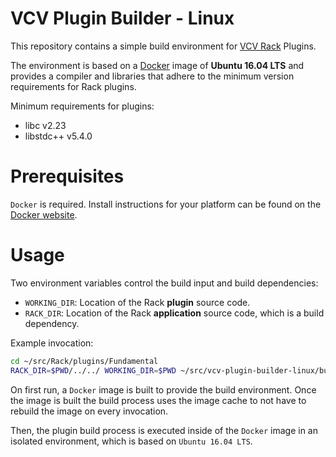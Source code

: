 # VCV Plugin Builder - Linux

This repository contains a simple build environment for [VCV Rack](https://github.com/VCVRack/Rack) Plugins.

The environment is based on a [Docker](https://www.docker.com/) image of **Ubuntu 16.04 LTS** and provides
a compiler and libraries that adhere to the minimum version requirements for Rack plugins.

Minimum requirements for plugins:

- libc v2.23
- libstdc++ v5.4.0

# Prerequisites

`Docker` is required. Install instructions for your platform can be found on the [Docker website](https://docs.docker.com/install/).

# Usage

Two environment variables control the build input and build dependencies:

- `WORKING_DIR`: Location of the Rack **plugin** source code.
- `RACK_DIR`: Location of the Rack **application** source code, which is a build dependency.

Example invocation:

```bash
cd ~/src/Rack/plugins/Fundamental
RACK_DIR=$PWD/../../ WORKING_DIR=$PWD ~/src/vcv-plugin-builder-linux/build.sh
```

On first run, a `Docker` image is built to provide the build environment. Once the image is built
the build process uses the image cache to not have to rebuild the image on every invocation.

Then, the plugin build process is executed inside of the `Docker` image in an isolated environment,
which is based on `Ubuntu 16.04 LTS`.